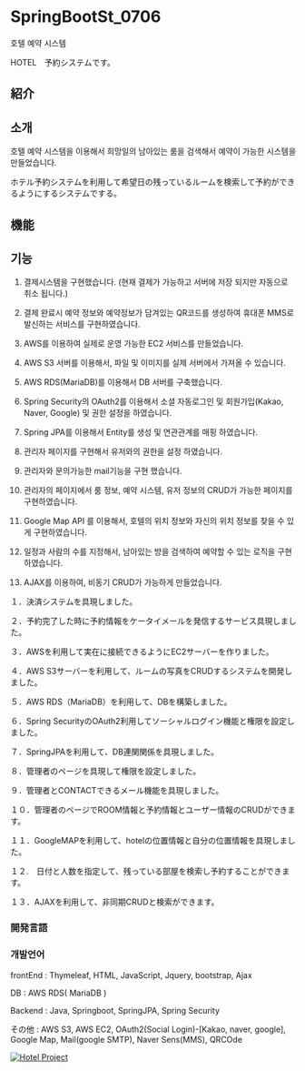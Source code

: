 # SpringBootSt_0706
호텔 예약 시스템

HOTEL　予約システムです。

## 紹介
## 소개

호텔 예약 시스템을 이용해서 희망일의 남아있는 룸을 검색해서 예약이 가능한 시스템을 만들었습니다.

ホテル予約システムを利用して希望日の残っているルームを検索して予約ができるようにするシステムでする。

## 機能
## 기능
1. 결제시스템을 구현했습니다. (현재 결제가 가능하고 서버에 저장 되지만 자동으로 취소 됩니다.)

2. 결제 완료시 예약 정보와 예약정보가 담겨있는 QR코드를 생성하여 휴대폰 MMS로 발신하는 서비스를 구현하였습니다. 

3.  AWS를 이용하여 실제로 운영 가능한 EC2 서비스를 만들었습니다.

4. AWS S3 서버를 이용해서, 파일 및 이미지를 실제 서버에서 가져올 수 있습니다.

5. AWS RDS(MariaDB)를 이용해서 DB 서버를 구축했습니다.

6. Spring Security의 OAuth2를 이용해서 소셜 자동로그인 및 회원가입(Kakao, Naver, Google) 및 권한 설정을 하였습니다.

7. Spring JPA를 이용해서 Entity를 생성 및 연관관계를 매핑 하였습니다.

8. 관리자 페이지를 구현해서 유저와의 권한을 설정 하였습니다.

9. 관리자와 문의가능한 mail기능을 구현 했습니다.

10. 관리자의 페이지에서 룸 정보, 예약 시스템, 유저 정보의 CRUD가 가능한 페이지를 구현하였습니다.

11. Google Map API 를 이용해서, 호텔의 위치 정보와 자신의 위치 정보를 찾을 수 있게 구현하였습니다.

12. 일정과 사람의 수를 지정해서, 남아있는 방을 검색하여 예약할 수 있는 로직을 구현하였습니다.

13. AJAX를 이용하여, 비동기 CRUD가 가능하게 만들었습니다.

１．決済システムを具現しました。

２．予約完了した時に予約情報をケータイメールを発信するサービス具現しました。

３．AWSを利用して実在に接続できるようにEC2サーバーを作りました。

４．AWS S3サーバーを利用して、ルームの写真をCRUDするシステムを開発しました。

５．AWS RDS（MariaDB）を利用して、DBを構築しました。

６．Spring SecurityのOAuth2利用してソーシャルログイン機能と権限を設定しました。

７．SpringJPAを利用して、DB連関関係を具現しました。

８．管理者のページを具現して権限を設定しました。

９．管理者とCONTACTできるメール機能を具現しました。

１０．管理者のページでROOM情報と予約情報とユーザー情報のCRUDができます。

１１．GoogleMAPを利用して、hotelの位置情報と自分の位置情報を具現しました。

１２.　日付と人数を指定して、残っている部屋を検索し予約することができます。

１３．AJAXを利用して、非同期CRUDと検索ができます。



### 開発言語
### 개발언어

frontEnd : Thymeleaf, HTML, JavaScript, Jquery, bootstrap, Ajax

DB : AWS RDS( MariaDB )

Backend : Java, Springboot, SpringJPA, Spring Security

その他 : AWS S3, AWS EC2, OAuth2(Social Login)-[Kakao, naver, google], Google Map, Mail(google SMTP), Naver Sens(MMS), QRCOde


[![Hotel Project](http://youtu.be/iDZ5_dUCReo/0.jpg)](https://youtu.be/iDZ5_dUCReo?t=0s) 


